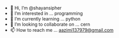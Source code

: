 - 👋 Hi, I’m @shayansipher
- 👀 I’m interested in ... programming
- 🌱 I’m currently learning ... python
- 💞️ I’m looking to collaborate on ... cern
- 📫 How to reach me ... aazimi137979@gmail.com

<!---
shayansipher/shayansipher is a ✨ special ✨ repository because its `README.md` (this file) appears on your GitHub profile.
You can click the Preview link to take a look at your changes.
--->
